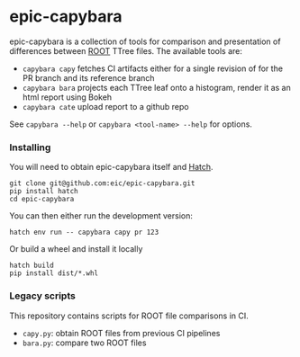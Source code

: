 # epic-capybara

epic-capybara is a collection of tools for comparison and presentation of
differences between [ROOT](https://root.cern) TTree files. The available tools
are:

- `capybara capy` fetches CI artifacts either for a single revision of for the PR branch and its reference branch
- `capybara bara` projects each TTree leaf onto a histogram, render it as an html report using Bokeh
- `capybara cate` upload report to a github repo

See `capybara --help` or `capybara <tool-name> --help` for options.

### Installing

You will need to obtain epic-capybara itself and [Hatch](https://hatch.pypa.io/latest/).

```
git clone git@github.com:eic/epic-capybara.git
pip install hatch
cd epic-capybara
```

You can then either run the development version:
```
hatch env run -- capybara capy pr 123
```

Or build a wheel and install it locally
```
hatch build
pip install dist/*.whl
```

### Legacy scripts

This repository contains scripts for ROOT file comparisons in CI.
- `capy.py`: obtain ROOT files from previous CI pipelines
- `bara.py`: compare two ROOT files
